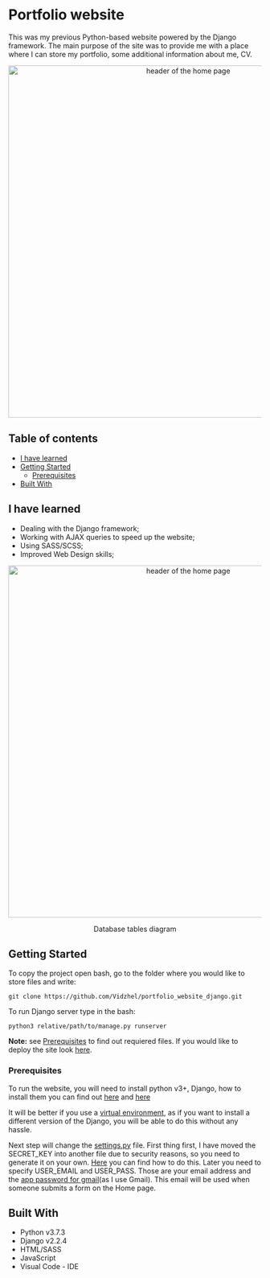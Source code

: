# Portfolio website
This was my previous Python-based website powered by the Django framework. The main purpose of the site was to provide me with a place where I can store my portfolio, some additional information about me, CV.


<p align="center"><a href="https://i.ibb.co/Db517Rr/Oleg-Talaver-Google-Chrome-17-08-2019-12-24-35-2.png"><img src="https://i.ibb.co/Db517Rr/Oleg-Talaver-Google-Chrome-17-08-2019-12-24-35-2.png" width="700" alt="header of the home page"/></a></p>


## Table of contents
* [I have learned](#i-have-learned)
* [Getting Started](#getting-started)
  * [Prerequisites](#prerequisites)
* [Built With](#built-with)

## I have learned
- Dealing with the Django framework;
- Working with AJAX queries to speed up the website;
- Using SASS/SCSS;
- Improved Web Design skills;


<p align="center"><a href="https://i.ibb.co/5rMvgDV/portfolio-website-django.jpg"><img src="https://i.ibb.co/5rMvgDV/portfolio-website-django.jpg" width="700" alt="header of the home page"/></a></p>
<p align="center" style="text-align:center; margin:-=0">Database tables diagram</p>

## Getting Started
To copy the project open bash, go to the folder where you would like to store files and write:
```
git clone https://github.com/Vidzhel/portfolio_website_django.git
```

To run Django server type in the bash:
```
python3 relative/path/to/manage.py runserver
```

**Note:** see [Prerequisites](#prerequisites) to find out requiered files.
If you would like to deploy the site look [here](https://docs.djangoproject.com/en/2.2/howto/deployment/).

### Prerequisites
To run the website, you will need to install python v3+, Django, how to install them you can find out [here](https://docs.djangoproject.com/en/2.2/intro/install/) and [here](https://docs.djangoproject.com/en/2.2/topics/install/)

It will be better if you use a [virtual environment](https://tutorial.djangogirls.org/en/django_installation/
), as if you want to install a different version of the Django, you will be able to do this without any hassle.

Next step will change the [settings.py](portfolio_website/settings.py) file. First thing first, I have moved the SECRET_KEY into another file due to security reasons, so you need to generate it on your own. [Here](https://gist.github.com/sandervm/2b15775012685553f0e2) you can find how to do this. Later you need to specify USER_EMAIL and USER_PASS. Those are your email address and the [app password for gmail](https://support.google.com/accounts/answer/185833?hl=en)(as I use Gmail). This email will be used when someone submits a form on the Home page.

## Built With
- Python v3.7.3
- Django v2.2.4
- HTML/SASS
- JavaScript
- Visual Code - IDE

